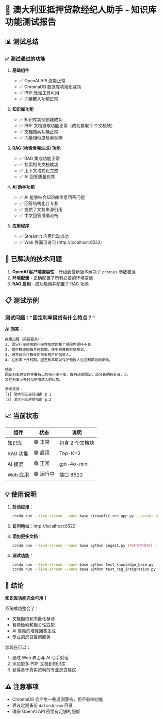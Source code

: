 # 🏦 澳大利亚抵押贷款经纪人助手 - 知识库功能测试报告

## 📊 测试总结

### ✅ 测试通过的功能

1. **基础组件**
   - ✅ OpenAI API 连接正常
   - ✅ ChromaDB 数据库初始化成功
   - ✅ PDF 处理工具可用
   - ✅ 向量嵌入功能正常

2. **知识库功能**
   - ✅ 知识库实例创建成功
   - ✅ PDF 文档摄取功能正常（成功摄取 2 个文档块）
   - ✅ 文档搜索功能正常
   - ✅ 向量相似度检索准确

3. **RAG (检索增强生成) 功能**
   - ✅ RAG 集成功能正常
   - ✅ 检索相关文档成功
   - ✅ 上下文格式化完整
   - ✅ AI 回答质量优秀

4. **AI 助手功能**
   - ✅ AI 能够结合知识库信息回答问题
   - ✅ 回答结构化且专业
   - ✅ 提供了文档来源引用
   - ✅ 中文回答准确流畅

5. **应用程序**
   - ✅ Streamlit 应用启动成功
   - ✅ Web 界面可访问 (http://localhost:8522)

## 🔧 已解决的技术问题

1. **OpenAI 客户端兼容性** - 升级到最新版本解决了 `proxies` 参数错误
2. **环境配置** - 正确配置了所有必要的环境变量
3. **RAG 启用** - 成功启用并配置了 RAG 功能

## 📋 测试示例

### 测试问题："固定利率房贷有什么特点？"

**AI 回答：**
```
推理过程（简要要点）：
1. 固定利率房贷的利率在贷款的整个期限内保持不变。
2. 提供稳定的每月还款额，便于预算和财务规划。
3. 通常适合打算长期持有房产的借款人。
4. 在利率上升时期，固定利率可以保护借款人免受利率波动影响。

结论：
固定利率房贷的主要特点包括利率不变、每月还款固定、适合长期持有者，以
及在利率上升时保护借款人的优势。

参考来源：
[1] 澳大利亚房贷指南 p.1
[2] 澳大利亚房贷指南 p.2
```

## 📈 当前状态

| 组件 | 状态 | 说明 |
|------|------|------|
| 知识库 | 🟢 正常 | 包含 2 个文档块 |
| RAG 功能 | 🟢 启用 | Top-K=3 |
| AI 模型 | 🟢 正常 | gpt-4o-mini |
| Web 应用 | 🟢 运行中 | 端口 8522 |

## 💡 使用说明

1. **启动应用**：
   ```bash
   conda run --live-stream --name base streamlit run app.py --server.port 8522
   ```

2. **访问地址**：http://localhost:8522

3. **添加更多文档**：
   ```bash
   conda run --live-stream --name base python ingest.py [PDF文件路径] --source "文档名称"
   ```

4. **测试功能**：
   ```bash
   conda run --live-stream --name base python test_knowledge_base.py
   conda run --live-stream --name base python test_rag_integration.py
   ```

## 🎯 结论

**知识库功能完全可用！** 

系统成功整合了：
- 文档摄取和向量化存储
- 智能检索和相关性匹配  
- AI 驱动的增强回答生成
- 专业的房贷咨询服务

您现在可以：
1. 通过 Web 界面与 AI 助手对话
2. 添加更多 PDF 文档到知识库
3. 获得基于真实资料的专业房贷建议

## ⚠️ 注意事项

- ChromaDB 会产生一些遥测警告，但不影响功能
- 建议定期备份 `data/chroma` 目录
- 确保 OpenAI API 密钥有足够的配额
